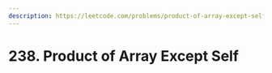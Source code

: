 ```yaml
---
description: https://leetcode.com/problems/product-of-array-except-self/
---
```


# 238. Product of Array Except Self

